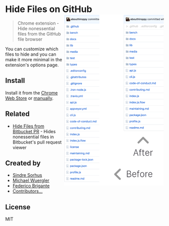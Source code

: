 # Hide Files on GitHub <img src="screenshot.png" width="318" align="right">

> Chrome extension - Hide nonessential files from the GitHub file browser

You can customize which files to hide and you can make it more minimal in the extension's options page.


## Install

Install it from the [Chrome Web Store](https://chrome.google.com/webstore/detail/hide-files-on-github/lpnakhpaodhdkleejaehlapdhbgjbddp) or [manually](http://superuser.com/a/247654/6877).


## Related

- [Hide Files from Bitbucket PR](https://github.com/Zhouzi/hide-files-from-bitbucket-pr) - Hides nonessential files in Bitbucket's pull request viewer


## Created by

- [Sindre Sorhus](https://github.com/sindresorhus)
- [Michael Wuergler](https://github.com/radiovisual)
- [Federico Brigante](https://github.com/bfred-it)
- [Contributors…](https://github.com/sindresorhus/hide-files-on-github/graphs/contributors)


## License

MIT
